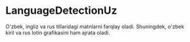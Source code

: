# LanguageDetectionUz
O'zbek, ingliz va rus tillaridagi matnlarni farqlay oladi.
Shuningdek, o'zbek kiril va rus lotin grafikasini ham ajrata oladi.
